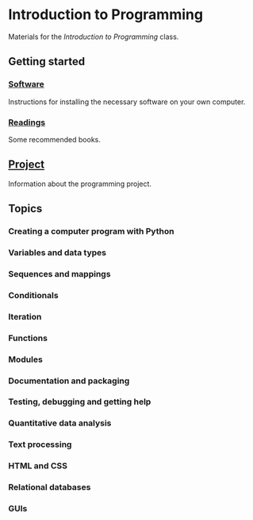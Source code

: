 # Introduction to Programming

Materials for the *Introduction to Programming* class.

## Getting started

### [Software](software)

Instructions for installing the necessary software on your own computer.

### [Readings](readings)

Some recommended books.

## [Project](project)

Information about the programming project.

## Topics

### Creating a computer program with Python

### Variables and data types

### Sequences and mappings

### Conditionals

### Iteration

### Functions

### Modules

### Documentation and packaging

### Testing, debugging and getting help

### Quantitative data analysis

### Text processing

### HTML and CSS

### Relational databases

### GUIs
